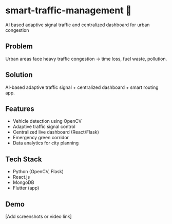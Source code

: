 # smart-traffic-management 🚦
AI based adaptive signal traffic and centralized dashboard for urban congestion


## Problem
Urban areas face heavy traffic congestion → time loss, fuel waste, pollution.

## Solution
AI-based adaptive traffic signal + centralized dashboard + smart routing app.

## Features
- Vehicle detection using OpenCV
- Adaptive traffic signal control
- Centralized live dashboard (React/Flask)
- Emergency green corridor
- Data analytics for city planning

## Tech Stack
- Python (OpenCV, Flask)
- React.js
- MongoDB
- Flutter (app)

## Demo
[Add screenshots or video link]


